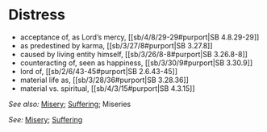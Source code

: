 # Distress

* acceptance of, as Lord’s mercy, [[sb/4/8/29-29#purport|SB 4.8.29-29]]
* as predestined by karma, [[sb/3/27/8#purport|SB 3.27.8]]
* caused by living entity himself, [[sb/3/26/8-8#purport|SB 3.26.8-8]]
* counteracting of, seen as happiness, [[sb/3/30/9#purport|SB 3.30.9]]
* lord of, [[sb/2/6/43-45#purport|SB 2.6.43-45]]
* material life as, [[sb/3/28/36#purport|SB 3.28.36]]
* material vs. spiritual, [[sb/4/3/15#purport|SB 4.3.15]]

*See also:* [Misery](entries/miseries.md); [Suffering](entries/sufferings.md); Miseries

*See:* [Misery](entries/miseries.md); [Suffering](entries/sufferings.md)
